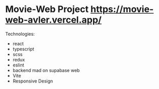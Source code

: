
#  Movie-Web Project  https://movie-web-avler.vercel.app/

Technologies:

- react
- typescript
- scss
- redux
- eslint
- backend mad on supabase web
- Vite
- Responsive Design
